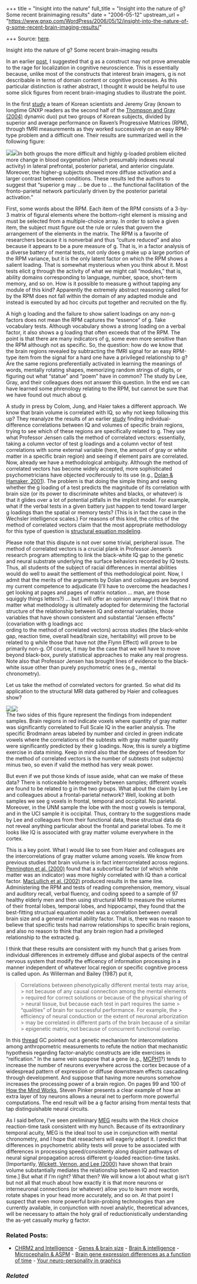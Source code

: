 +++
title = "Insight into the nature"
full_title = "Insight into the nature of g? Some recent brainimaging results"
date = "2006-05-12"
upstream_url = "https://www.gnxp.com/WordPress/2006/05/12/insight-into-the-nature-of-g-some-recent-brain-imaging-results/"

+++
Source: [here](https://www.gnxp.com/WordPress/2006/05/12/insight-into-the-nature-of-g-some-recent-brain-imaging-results/).

Insight into the nature of g? Some recent brain-imaging results

In an earlier [post](https://www.gnxp.com/blog/2006/05/what-is-g-some-thoughts.php), I suggested that g as a construct may not prove amenable to the rage for localization in cognitive neuroscience. This is essentially because, unlike most of the constructs that interest brain imagers, g is not describable in terms of domain content or cognitive processes. As this particular distinction is rather abstract, I thought it would be helpful to use some slick figures from recent brain-imaging studies to illustrate the point.

In the first [study](https://scholar.google.com/url?sa=U&q=http://www.ncbi.nlm.nih.gov/entrez/query.fcgi%3Fcmd%3DRetrieve%26db%3DPubMed%26list_uids%3D16122946%26dopt%3DCitation) a team of Korean scientists and Jeremy Gray (known to longtime GNXP readers as the second half of the [Thompson and Gray (2004)](https://www.gnxp.com/MT2/archives/002366.html) dynamic duo) put two groups of Korean subjects, divided by superior and average performance on Raven’s Progressive Matrices (RPM), through fMRI measurements as they worked successively on an easy RPM-type problem and a difficult one. Their results are summarized well in the following figure:

[![](https://www.gnxp.com/blog/uploaded_images/Raven-Brain-747748.bmp)![](http://www.gnxp.com/blog/uploaded_images/Raven-Brain-747748.bmp)](https://www.gnxp.com/blog/uploaded_images/Raven-Brain-753798.bmp)In both groups the more difficult and highly g-loaded problem elicited more change in blood oxygenation (which presumably indexes neural activity) in lateral prefrontal, posterior parietal, and anterior cingulate. Moreover, the higher-g subjects showed more diffuse activation and a larger contrast between conditions. These results led the authors to suggest that “superior g may … be due to … the functional facilitation of the fronto-parietal network particularly driven by the posterior parietal activation.”

First, some words about the RPM. Each item of the RPM consists of a 3-by-3 matrix of figural elements where the bottom-right element is missing and must be selected from a multiple-choice array. In order to solve a given item, the subject must figure out the rule or rules that govern the arrangement of the elements in the matrix. The RPM is a favorite of researchers because it is nonverbal and thus “culture reduced” and also because it appears to be a pure measure of g. That is, in a factor analysis of a diverse battery of mental tests, not only does g make up a large portion of the RPM variance, but it is the only latent factor on which the RPM shows a salient loading. That is somewhat mysterious when you think about it. Most tests elicit g through the activity of what we might call “modules,” that is, ability domains corresponding to language, number, space, short-term memory, and so on. How is it possible to measure g without tapping any module of this kind? Apparently the extremely abstract reasoning called for by the RPM does not fall within the domain of any adapted module and instead is executed by ad hoc circuits put together and recruited on the fly.

A high g loading and the failure to show salient loadings on any non-g factors does not mean the RPM captures the “essence” of g. Take vocabulary tests. Although vocabulary shows a strong loading on a verbal factor, it also shows a g loading that often exceeds that of the RPM. The point is that there are many indicators of g, some even more sensitive than the RPM although not as specific. So, the question: how do we know that the brain regions revealed by subtracting the fMRI signal for an easy RPM-type item from the signal for a hard one have a privileged relationship to g? Are the same regions preferentially activated in learning the meanings of words, mentally rotating shapes, memorizing random strings of digits, or figuring out what “statue” and “poem” have in common? The study by Lee, Gray, and their colleagues does not answer this question. In the end we can have learned some phrenology relating to the RPM, but cannot be sure that we have found out much about g.

A study in press by Colom, Jung, and Haier takes a different approach. We know that brain volume is correlated with IQ, so why not keep following this up? They reanalyze the results of an earlier [study](https://www.gnxp.com/MT2/archives/002444.html) finding individual-difference correlations between IQ and volumes of specific brain regions, trying to see which of these regions are specifically related to g. They use what Professor Jensen calls the method of correlated vectors: essentially, taking a column vector of test g loadings and a column vector of test correlations with some external variable (here, the amount of gray or white matter in a specific brain region) and seeing if element pairs are correlated. Now, already we have a methodological ambiguity. Although the method of correlated vectors has become widely accepted, more sophisticated psychometricians have objected vociferously to its use (e.g., [Dolan & Hamaker, 2001](http://users.fmg.uva.nl/cdolan/wch.pdf)). The problem is that doing the simple thing and seeing whether the g loading of a test predicts the magnitude of its correlation with brain size (or its power to discriminate whites and blacks, or whatever) is that it glides over a lot of potential pitfalls in the implicit model. For example, what if the verbal tests in a given battery just happen to tend toward larger g loadings than the spatial or memory tests? (This is in fact the case in the Wechsler intelligence scales.) For reasons of this kind, the critics of the method of correlated vectors claim that the most appropriate methodology for this type of question is [structural equation modeling](http://www2.chass.ncsu.edu/garson/pa765/structur.htm).

Please note that this dispute is not over some trivial, peripheral issue. The method of correlated vectors is a crucial plank in Professor Jensen’s research program attempting to link the black-white IQ gap to the genetic and neural substrate underlying the surface behaviors recorded by IQ tests. Thus, all students of the subject of racial differences in mental abilities would do well to await the settlement of this methodological point. Now, I admit that the merits of the arguments by Dolan and colleagues are beyond my current competence to adjudicate (I’ll have to overcome the headaches I get looking at pages and pages of matrix notation … man, are those squiggly things letters?) … but I will offer an opinion anyway! I think that no matter what methodology is ultimately adopted for determining the factorial structure of the relationship between IQ and external variables, those variables that have shown consistent and substantial “Jensen effects” (covariation with g loadings acc  
ording to the method of correlated vectors) across studies (the black-white gap, reaction time, overall head/brain size, heritability) will prove to be related to g while those that have not (the Flynn Effect) will prove to be primarily non-g. Of course, it may be the case that we will have to move beyond black-box, purely statistical approaches to make any real progress. Note also that Professor Jensen has brought lines of evidence to the black-white issue other than purely psychometric ones (e.g., mental chronometry).

Let us take the method of correlated vectors for granted. So what did its application to the structural MRI data gathered by Haier and colleagues show?

[![](https://www.gnxp.com/blog/uploaded_images/g-Brain-754422.bmp)![](http://www.gnxp.com/blog/uploaded_images/g-Brain-754422.bmp)](https://www.gnxp.com/blog/uploaded_images/g-Brain-760847.bmp)  
The two sides of this figure represent the findings from independent samples. Brain regions in red indicate voxels where quantity of gray matter was significantly correlated to Full Scale IQ in the earlier analysis. The specific Brodmann areas labeled by number and circled in green indicate vowels where the correlations of the subtests with gray matter quantity were significantly predicted by their g loadings. Now, this is surely a bigtime exercise in data mining. Keep in mind also that the degrees of freedom for the method of correlated vectors is the number of subtests (not subjects) minus two, so even if valid the method has very weak power.

But even if we put those kinds of issue aside, what can we make of these data? There is noticeable heterogeneity between samples; different voxels are found to be related to g in the two groups. What about the claim by Lee and colleagues about a frontal-parietal network? Well, looking at both samples we see g voxels in frontal, temporal and occipital. No parietal. Moreover, in the UNM sample the lobe with the most g vowels is temporal, and in the UCI sample it is occipital. Thus, contrary to the suggestions made by Lee and colleagues from their functional data, these structual data do not reveal anything particular about the frontal and parietal lobes. To me it looks like IQ is associated with gray matter volume everywhere in the cortex.

This is a key point. What I would like to see from Haier and colleagues are the intercorrelations of gray matter volume among voxels. We know from previous studies that brain volume is in fact interrcorrelated across regions. [Pennington et al. (2000)](http://www.mitpressjournals.org/doi/abs/10.1162/089892900561850;jsessionid=n0J9AZF3RaChFuFqSS?cookieSet=1&journalCode=jocn) found that a subcortical factor (of which white matter was an indicator) was more highly correlated with IQ than a cortical factor. [MacLullich et al. (2002)](https://scholar.google.com/url?sa=U&q=http://www.ncbi.nlm.nih.gov/entrez/query.fcgi%3Fcmd%3DRetrieve%26db%3DPubMed%26list_uids%3D12136052%26dopt%3DCitation) produced results in the same line. Administering the RPM and tests of reading comprehension, memory, visual and auditory recall, verbal fluency, and coding speed to a sample of 97 healthy elderly men and then using structural MRI to measure the volumes of their frontal lobes, temporal lobes, and hippocampi, they found that the best-fitting structual equation model was a correlation between overall brain size and a general mental ability factor. That is, there was no reason to believe that specific tests had narrow relationships to specific brain regions, and also no reason to think that any brain region had a privileged relationship to the extracted g.

I think that these results are consistent with my hunch that g arises from individual differences in extremely diffuse and global aspects of the central nervous system that modify the efficency of information processing in a manner independent of whatever local region or specific cognitive process is called upon. As Willerman and Bailey (1987) put it,

> Correlations between phenotypically different mental tests may arise, > not because of any causal connection among the mental elements > required for correct solutions or because of the physical sharing of > neural tissue, but because each test in part requires the same > “qualities” of brain for successful performance. For example, the > efficiency of neural conduction or the extent of neuronal arborization > may be correlated in different parts of the brain because of a similar > epigenetic matrix, not because of concurrent functional overlap.

In this [thread](http://js-kit.com/api/static/pop_comments?ref=http://gnxp.com&path=/114567791055602950/) GC pointed out a genetic mechanism for intercorrelations among anthropometric measurements to refute the notion that mechanistic hypothesis regarding factor-analytic constructs are idle exercises in “reification.” In the same vein suppose that a gene (e.g., [MCPH1](https://www.gnxp.com/blog/2005/09/this-is-bruce-lahns-brain-on-aspm-and.php)?) tends to increase the number of neurons everywhere across the cortex because of a widespread pattern of expression or diffuse downstream effects cascading through development. And suppose that having more neurons somehow increases the processing power of a brain region. On pages 99 and 100 of [How the Mind Works](https://www.amazon.com/gp/product/0393318486/sr=8-1/qid=1147501421/ref=sr_1_1/104-0447908-1579130?%5Fencoding=UTF8), Steven Pinker presents a clear example of how an extra layer of toy neurons allows a neural net to perform more powerful computations. The end result will be a g factor arising from mental tests that tap distinguishable neural circuits.

As I said before, I’ve seen preliminary [MEG](https://en.wikipedia.org/wiki/MEG) results with the Hick choice reaction-time task consistent with my hunch. Because of its extraordinary temporal acuity, MEG is the ideal tool to use in conjunction with mental chronometry, and I hope that reseachers will eagerly adopt it. I predict that differences in psychometric ability tests will prove to be associated with differences in processing speed/consistenty along disjoint pathways of neural signal propagation across different g-loaded reaction-time tasks. \[Importantly, [Wickett, Vernon, and Lee (2000)](https://scholar.google.com/url?sa=U&q=http://www.ingentaconnect.com/search/expand%3Fpub%3Dinfobike://els/01918869/2000/00000029/00000006/art00258%26unc%3D) have shown that brain volume substantially mediates the relationship between IQ and reaction time.\] But what if I’m right? What then? We will know a lot about what g isn’t but not all that much about how exactly it is that more neurons or interneuronal connections (or whatever) allow you to learn more words, rotate shapes in your head more accurately, and so on. At that point I suspect that even more powerful brain-probing technologies than are currently available, in conjunction with novel analytic, theoretical advances, will be necessary to attain the holy grail of reductionistically understanding the as-yet casually murky g factor.

### Related Posts:

- [CHRM2 and
  Intelligence](https://www.gnxp.com/WordPress/2007/02/27/chrm2-and-intelligence/) - [Genes & brain
  size](https://www.gnxp.com/WordPress/2006/05/17/genes-brain-size/) - [Brain &
  intelligence](https://www.gnxp.com/WordPress/2009/03/17/brain-intelligence/) - [Microcephalin &
  ASPM](https://www.gnxp.com/WordPress/2006/05/17/microcephalin-aspm/) - [Brain gene expression differences as a function of
  time](https://www.gnxp.com/WordPress/2009/03/23/brain-gene-expression-differences-as-a-function-of-time/) - [Your neuro-personality in
  graphics](https://www.gnxp.com/WordPress/2009/05/25/your-neuro-personality-in-graphics/)

### *Related*

[](https://www.addtoany.com/add_to/facebook?linkurl=https%3A%2F%2Fwww.gnxp.com%2FWordPress%2F2006%2F05%2F12%2Finsight-into-the-nature-of-g-some-recent-brain-imaging-results%2F&linkname=Insight%20into%20the%20nature%20of%20g%3F%20Some%20recent%20brain-imaging%20results "Facebook")[](https://www.addtoany.com/add_to/twitter?linkurl=https%3A%2F%2Fwww.gnxp.com%2FWordPress%2F2006%2F05%2F12%2Finsight-into-the-nature-of-g-some-recent-brain-imaging-results%2F&linkname=Insight%20into%20the%20nature%20of%20g%3F%20Some%20recent%20brain-imaging%20results "Twitter")[](https://www.addtoany.com/add_to/email?linkurl=https%3A%2F%2Fwww.gnxp.com%2FWordPress%2F2006%2F05%2F12%2Finsight-into-the-nature-of-g-some-recent-brain-imaging-results%2F&linkname=Insight%20into%20the%20nature%20of%20g%3F%20Some%20recent%20brain-imaging%20results "Email")[](https://www.addtoany.com/share)

